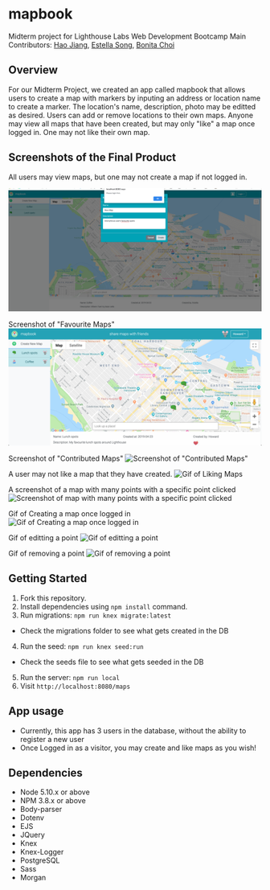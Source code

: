 # mapbook
Midterm project for Lighthouse Labs Web Development Bootcamp
Main Contributors: [Hao Jiang](https://github.com/Polatouche0201), [Estella Song](https://github.com/estellajaysong), [Bonita Choi](https://github.com/bonitac)

## Overview
For our Midterm Project, we created an app called mapbook that allows users to create a map with markers by inputing an address or location name to create a marker. The location's name, description, photo may be editted as desired. Users can add or remove locations to their own maps. Anyone may view all maps that have been created, but may only "like" a map once logged in. One may not like their own map.

## Screenshots of the Final Product
All users may view maps, but one may not create a map if not logged in.

![Trying to Create Map Without Logging In](https://github.com/bonitac/mapbook/blob/master/docs/create_map_not_logged_in.png)

Screenshot of "Favourite Maps"
![Screenshot of "Favourite Maps"](https://github.com/bonitac/mapbook/blob/master/docs/show_favourite_maps.png)

Screenshot of "Contributed Maps"
![Screenshot of "Contributed Maps"]()

A user may not like a map that they have created.
![Gif of Liking Maps](https://github.com/bonitac/mapbook/blob/master/docs/2019-04-23%2014.39.00.gif)

A screenshot of a map with many points with a specific point clicked
![Screenshot of map with many points with a specific point clicked]()

Gif of Creating a map once logged in
![Gif of Creating a map once logged in]()

Gif of editting a point
![Gif of editting a point]()

Gif of removing a point
![Gif of removing a point]()


## Getting Started
1. Fork this repository.
2. Install dependencies using `npm install` command.
3. Run migrations: `npm run knex migrate:latest`
  - Check the migrations folder to see what gets created in the DB
4. Run the seed: `npm run knex seed:run`
  - Check the seeds file to see what gets seeded in the DB
5. Run the server: `npm run local`
6. Visit `http://localhost:8080/maps`

## App usage
- Currently, this app has 3 users in the database, without the ability to register a new user
- Once Logged in as a visitor, you may create and like maps as you wish!

## Dependencies

- Node 5.10.x or above
- NPM 3.8.x or above
- Body-parser
- Dotenv
- EJS
- JQuery
- Knex
- Knex-Logger
- PostgreSQL
- Sass
- Morgan
